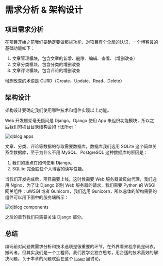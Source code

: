 # 需求分析 & 架构设计

## 项目需求分析
在项目开始之前我们要确定要做那些功能，对项目有个全局的认识，一个博客最的基础功能如下：

1. 文章管理模块，包含文章的新增、删除、编辑、查看、（增删改查）
2. 文章分类模块，包含分类的增删改查
3. 文章评论模块，包含评论的增删改查

增删改查的术语是 CURD（Create、Update、Read、Delete）

## 架构设计
架构设计要确定我们使用哪种技术和组件实现以上功能。

Web 开发框架毫无疑问是 Django，Django 使用 App 来组织功能模块，所以之后我们的项目目录结构会如下图所示：

![djblog apps](http://cdn.defcoding.com/D62ADCF7-2563-4923-9158-BB5BA0329536.png)

文章、分类、评论等数据的存取需要数据库，数据库我们选用 SQLite 这个简单关系型数据库，至于为什么不用 MySQL、PostgreSQL 这种数据库的原因是：

1. 我们的重点在如何使用 Django。
2. SQLite 完全胜任个人博客的读写性能。

当我们开发完成后，项目需要上线，这时候需要 Web 服务器做反向代理，我们选用 Nginx，为了让 Django 识别 Web 服务器的请求，我们需要 Python 的 WSGI 网关组件：uWSGI 或者 Gunicorn，我们选用 Gunicorn，所以总体的架构需要的组件可以用下图中的服务端所示：

![djblog components](http://cdn.defcoding.com/992D079C-8A59-40F1-9B6F-4B519A90C730.png)

之后的章节我们只需要关注 Django 部分。

## 总结
编码前对问题做需求分析和技术选项是很重要的环节，在外界看来程序员是码农，搬砖者，但其实我们是一个工程师，我们要学会独立思考，用合适的技术高效的解决问题，关于本章的问题欢迎在这个 [Issue](https://github.com/runforever/djblog/issues/3) 里讨论。
